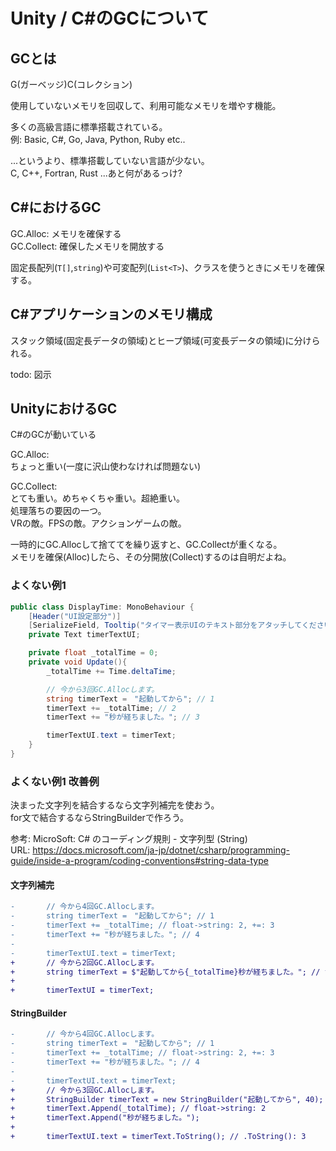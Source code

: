 # Unity / C#のGCについて

## GCとは

G(ガーベッジ)C(コレクション)

使用していないメモリを回収して、利用可能なメモリを増やす機能。  

多くの高級言語に標準搭載されている。  
例: Basic, C#, Go, Java, Python, Ruby etc..

...というより、標準搭載していない言語が少ない。  
C, C++, Fortran, Rust ...あと何があるっけ?

## C#におけるGC

GC.Alloc: メモリを確保する  
GC.Collect: 確保したメモリを開放する

固定長配列(`T[]`,`string`)や可変配列(`List<T>`)、クラスを使うときにメモリを確保する。

## C#アプリケーションのメモリ構成

スタック領域(固定長データの領域)とヒープ領域(可変長データの領域)に分けられる。

todo: 図示

## UnityにおけるGC

C#のGCが動いている

GC.Alloc:  
ちょっと重い(一度に沢山使わなければ問題ない)

GC.Collect:  
とても重い。めちゃくちゃ重い。超絶重い。  
処理落ちの要因の一つ。  
VRの敵。FPSの敵。アクションゲームの敵。

一時的にGC.Allocして捨ててを繰り返すと、GC.Collectが重くなる。  
メモリを確保(Alloc)したら、その分開放(Collect)するのは自明だよね。

### よくない例1

```C#
public class DisplayTime: MonoBehaviour {
    [Header("UI設定部分")]
    [SerializeField, Tooltip("タイマー表示UIのテキスト部分をアタッチしてください")]
    private Text timerTextUI;

    private float _totalTime = 0;
    private void Update(){
        _totalTime += Time.deltaTime;

        // 今から3回GC.Allocします。
        string timerText =　"起動してから"; // 1
        timerText += _totalTime; // 2
        timerText += "秒が経ちました。"; // 3

        timerTextUI.text = timerText;
    }
}
```

### よくない例1 改善例

決まった文字列を結合するなら文字列補完を使おう。  
for文で結合するならStringBuilderで作ろう。  

参考: MicroSoft: C# のコーディング規則 - 文字列型 (String)  
URL: <https://docs.microsoft.com/ja-jp/dotnet/csharp/programming-guide/inside-a-program/coding-conventions#string-data-type>

#### 文字列補完

```diff
-       // 今から4回GC.Allocします。
-       string timerText =　"起動してから"; // 1
-       timerText += _totalTime; // float->string: 2, +=: 3
-       timerText += "秒が経ちました。"; // 4
-
-       timerTextUI.text = timerText;
+       // 今から2回GC.Allocします。
+       string timerText = $"起動してから{_totalTime}秒が経ちました。"; // float->string: 1, 文字列結合: 2
+
+       timerTextUI = timerText;
```

#### StringBuilder

```diff
-       // 今から4回GC.Allocします。
-       string timerText =　"起動してから"; // 1
-       timerText += _totalTime; // float->string: 2, +=: 3
-       timerText += "秒が経ちました。"; // 4
-
-       timerTextUI.text = timerText;
+       // 今から3回GC.Allocします。
+       StringBuilder timerText = new StringBuilder("起動してから", 40); // 1
+       timerText.Append(_totalTime); // float->string: 2
+       timerText.Append("秒が経ちました。");
+
+       timerTextUI.text = timerText.ToString(); // .ToString(): 3
```
